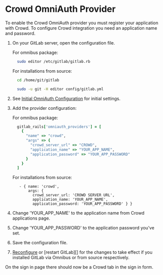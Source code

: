 # Crowd OmniAuth Provider

To enable the Crowd OmniAuth provider you must register your application with Crowd. To configure Crowd integration you need an application name and password.  

1.  On your GitLab server, open the configuration file.

    For omnibus package:

    ```sh
      sudo editor /etc/gitlab/gitlab.rb
    ```

    For installations from source:

    ```sh
      cd /home/git/gitlab

      sudo -u git -H editor config/gitlab.yml
    ```

1.  See [Initial OmniAuth Configuration](omniauth.md#initial-omniauth-configuration) for initial settings.

1.  Add the provider configuration:

    For omnibus package:

    ```ruby
      gitlab_rails['omniauth_providers'] = [
        {
          "name" => "crowd",
          "args" => { 
            "crowd_server_url" => "CROWD",
            "application_name" => "YOUR_APP_NAME",
            "application_password" => "YOUR_APP_PASSWORD"
          }
        }
      ]
    ```

    For installations from source:

    ```
       - { name: 'crowd',
           args: {
             crowd_server_url: 'CROWD SERVER URL',
             application_name: 'YOUR_APP_NAME',
             application_password: 'YOUR_APP_PASSWORD' } }
    ```

1.  Change 'YOUR_APP_NAME' to the application name from Crowd applications page.

1.  Change 'YOUR_APP_PASSWORD' to the application password you've set.

1.  Save the configuration file.

1.  [Reconfigure][] or [restart GitLab][] for the changes to take effect if you
    installed GitLab via Omnibus or from source respectively.

On the sign in page there should now be a Crowd tab in the sign in form.

[reconfigure]: ../administration/restart_gitlab.md#omnibus-gitlab-reconfigure
[restart]: ../administration/restart_gitlab.md#installations-from-source

